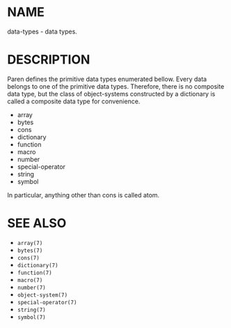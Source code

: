 # NAME
data-types - data types.

# DESCRIPTION
Paren defines the primitive data types enumerated bellow. Every data belongs to one of the primitive data types. Therefore, there is no composite data type, but the class of object-systems constructed by a dictionary is called a composite data type for convenience.

- array
- bytes
- cons
- dictionary
- function
- macro
- number
- special-operator
- string
- symbol

In particular, anything other than cons is called atom.

# SEE ALSO
- `array(7)`
- `bytes(7)`
- `cons(7)`
- `dictionary(7)`
- `function(7)`
- `macro(7)`
- `number(7)`
- `object-system(7)`
- `special-operator(7)`
- `string(7)`
- `symbol(7)`
